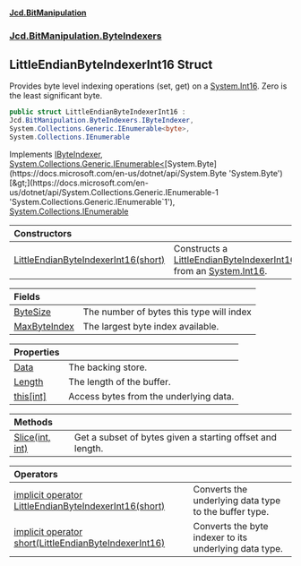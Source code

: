 ﻿#### [Jcd.BitManipulation](index.md 'index')

### [Jcd.BitManipulation.ByteIndexers](Jcd.BitManipulation.ByteIndexers.md 'Jcd.BitManipulation.ByteIndexers')

## LittleEndianByteIndexerInt16 Struct

Provides byte level indexing operations (set, get) on
a [System.Int16](https://docs.microsoft.com/en-us/dotnet/api/System.Int16 'System.Int16'). Zero is the least significant
byte.

```csharp
public struct LittleEndianByteIndexerInt16 :
Jcd.BitManipulation.ByteIndexers.IByteIndexer,
System.Collections.Generic.IEnumerable<byte>,
System.Collections.IEnumerable
```

Implements [IByteIndexer](Jcd.BitManipulation.ByteIndexers.IByteIndexer.md 'Jcd.BitManipulation.ByteIndexers.IByteIndexer'), [System.Collections.Generic.IEnumerable&lt;](https://docs.microsoft.com/en-us/dotnet/api/System.Collections.Generic.IEnumerable-1 'System.Collections.Generic.IEnumerable`1')[System.Byte](https://docs.microsoft.com/en-us/dotnet/api/System.Byte 'System.Byte')[&gt;](https://docs.microsoft.com/en-us/dotnet/api/System.Collections.Generic.IEnumerable-1 'System.Collections.Generic.IEnumerable`1'), [System.Collections.IEnumerable](https://docs.microsoft.com/en-us/dotnet/api/System.Collections.IEnumerable 'System.Collections.IEnumerable')

| Constructors                                                                                                                                                                                                                                    |                                                                                                                                                                                                                                                                                |
|:------------------------------------------------------------------------------------------------------------------------------------------------------------------------------------------------------------------------------------------------|:-------------------------------------------------------------------------------------------------------------------------------------------------------------------------------------------------------------------------------------------------------------------------------|
| [LittleEndianByteIndexerInt16(short)](Jcd.BitManipulation.ByteIndexers.LittleEndianByteIndexerInt16.LittleEndianByteIndexerInt16(short).md 'Jcd.BitManipulation.ByteIndexers.LittleEndianByteIndexerInt16.LittleEndianByteIndexerInt16(short)') | Constructs a [LittleEndianByteIndexerInt16](Jcd.BitManipulation.ByteIndexers.LittleEndianByteIndexerInt16.md 'Jcd.BitManipulation.ByteIndexers.LittleEndianByteIndexerInt16') from an [System.Int16](https://docs.microsoft.com/en-us/dotnet/api/System.Int16 'System.Int16'). |

| Fields                                                                                                                                                                     |                                          |
|:---------------------------------------------------------------------------------------------------------------------------------------------------------------------------|:-----------------------------------------|
| [ByteSize](Jcd.BitManipulation.ByteIndexers.LittleEndianByteIndexerInt16.ByteSize.md 'Jcd.BitManipulation.ByteIndexers.LittleEndianByteIndexerInt16.ByteSize')             | The number of bytes this type will index |
| [MaxByteIndex](Jcd.BitManipulation.ByteIndexers.LittleEndianByteIndexerInt16.MaxByteIndex.md 'Jcd.BitManipulation.ByteIndexers.LittleEndianByteIndexerInt16.MaxByteIndex') | The largest byte index available.        |

| Properties                                                                                                                                                        |                                        |
|:------------------------------------------------------------------------------------------------------------------------------------------------------------------|:---------------------------------------|
| [Data](Jcd.BitManipulation.ByteIndexers.LittleEndianByteIndexerInt16.Data.md 'Jcd.BitManipulation.ByteIndexers.LittleEndianByteIndexerInt16.Data')                | The backing store.                     |
| [Length](Jcd.BitManipulation.ByteIndexers.LittleEndianByteIndexerInt16.Length.md 'Jcd.BitManipulation.ByteIndexers.LittleEndianByteIndexerInt16.Length')          | The length of the buffer.              |
| [this[int]](Jcd.BitManipulation.ByteIndexers.LittleEndianByteIndexerInt16.this[int].md 'Jcd.BitManipulation.ByteIndexers.LittleEndianByteIndexerInt16.this[int]') | Access bytes from the underlying data. |

| Methods                                                                                                                                                                            |                                                           |
|:-----------------------------------------------------------------------------------------------------------------------------------------------------------------------------------|:----------------------------------------------------------|
| [Slice(int, int)](Jcd.BitManipulation.ByteIndexers.LittleEndianByteIndexerInt16.Slice(int,int).md 'Jcd.BitManipulation.ByteIndexers.LittleEndianByteIndexerInt16.Slice(int, int)') | Get a subset of bytes given a starting offset and length. |

| Operators                                                                                                                                                                                                                                                                                                                                                  |                                                        |
|:-----------------------------------------------------------------------------------------------------------------------------------------------------------------------------------------------------------------------------------------------------------------------------------------------------------------------------------------------------------|:-------------------------------------------------------|
| [implicit operator LittleEndianByteIndexerInt16(short)](Jcd.BitManipulation.ByteIndexers.LittleEndianByteIndexerInt16.op_ImplicitJcd.BitManipulation.ByteIndexers.LittleEndianByteIndexerInt16(short).md 'Jcd.BitManipulation.ByteIndexers.LittleEndianByteIndexerInt16.op_Implicit Jcd.BitManipulation.ByteIndexers.LittleEndianByteIndexerInt16(short)') | Converts the underlying data type to the buffer type.  |
| [implicit operator short(LittleEndianByteIndexerInt16)](Jcd.BitManipulation.ByteIndexers.LittleEndianByteIndexerInt16.op_Implicitshort(Jcd.BitManipulation.ByteIndexers.LittleEndianByteIndexerInt16).md 'Jcd.BitManipulation.ByteIndexers.LittleEndianByteIndexerInt16.op_Implicit short(Jcd.BitManipulation.ByteIndexers.LittleEndianByteIndexerInt16)') | Converts the byte indexer to its underlying data type. |
